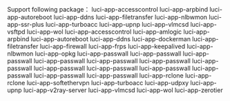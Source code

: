 Support following package：
luci-app-accesscontrol
luci-app-arpbind
luci-app-autoreboot
luci-app-ddns
luci-app-filetransfer
luci-app-nlbwmon
luci-app-ssr-plus
luci-app-turboacc
luci-app-upnp
luci-app-vlmcsd
luci-app-vsftpd
luci-app-wol
luci-app-accesscontrol
luci-app-amlogic
luci-app-arpbind
luci-app-autoreboot
luci-app-ddns
luci-app-dockerman
luci-app-filetransfer
luci-app-firewall
luci-app-frps
luci-app-keepalived
luci-app-nlbwmon
luci-app-opkg
luci-app-passwall
luci-app-passwall
luci-app-passwall
luci-app-passwall
luci-app-passwall
luci-app-passwall
luci-app-passwall
luci-app-passwall
luci-app-passwall
luci-app-passwall
luci-app-passwall
luci-app-passwall
luci-app-passwall
luci-app-rclone
luci-app-rclone
luci-app-softethervpn
luci-app-turboacc
luci-app-udpxy
luci-app-upnp
luci-app-v2ray-server
luci-app-vlmcsd
luci-app-wol
luci-app-zerotier
